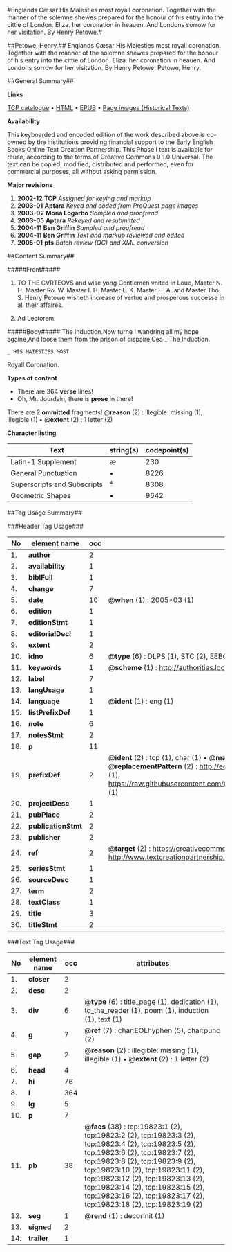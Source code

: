 #Englands Cæsar His Maiesties most royall coronation. Together with the manner of the solemne shewes prepared for the honour of his entry into the cittie of London. Eliza. her coronation in heauen. And Londons sorrow for her visitation. By Henry Petowe.#

##Petowe, Henry.##
Englands Cæsar His Maiesties most royall coronation. Together with the manner of the solemne shewes prepared for the honour of his entry into the cittie of London. Eliza. her coronation in heauen. And Londons sorrow for her visitation. By Henry Petowe.
Petowe, Henry.

##General Summary##

**Links**

[TCP catalogue](http://www.ota.ox.ac.uk/tcp/)  • 
[HTML](http://tei.it.ox.ac.uk/tcp/Texts-HTML/free/A09/A09525.html)  • 
[EPUB](http://tei.it.ox.ac.uk/tcp/Texts-EPUB/free/A09/A09525.epub) • 
[Page images (Historical Texts)](https://data.historicaltexts.jisc.ac.uk/view?pubId=eebo-99854403e&pageId=eebo-99854403e-19823-1)

**Availability**

This keyboarded and encoded edition of the
	       work described above is co-owned by the institutions
	       providing financial support to the Early English Books
	       Online Text Creation Partnership. This Phase I text is
	       available for reuse, according to the terms of Creative
	       Commons 0 1.0 Universal. The text can be copied,
	       modified, distributed and performed, even for
	       commercial purposes, all without asking permission.

**Major revisions**

1. __2002-12__ __TCP__ *Assigned for keying and markup*
1. __2003-01__ __Aptara__ *Keyed and coded from ProQuest page images*
1. __2003-02__ __Mona Logarbo__ *Sampled and proofread*
1. __2003-05__ __Aptara__ *Rekeyed and resubmitted*
1. __2004-11__ __Ben Griffin__ *Sampled and proofread*
1. __2004-11__ __Ben Griffin__ *Text and markup reviewed and edited*
1. __2005-01__ __pfs__ *Batch review (QC) and XML conversion*

##Content Summary##

#####Front#####

1. TO THE CVRTEOVS
and wise yong Gentlemen vnited
in Loue, Master N. H. Master Ro.
W. Master I. H. Master L. K. Master H. A.
and Master Tho. S. Henry Petowe wisheth
increase of vertue and prosperous
successe in all their affaires.

1. Ad Lectorem.

#####Body#####
The Induction.Now turne I wandring all my hope againe,And loose them from the prison of dispaire,Cea
    _ The Induction.

    _ HIS MAIESTIES MOST
Royall Coronation.

**Types of content**

  * There are 364 **verse** lines!
  * Oh, Mr. Jourdain, there is **prose** in there!

There are 2 **ommitted** fragments! 
 @__reason__ (2) : illegible: missing (1), illegible (1)  •  @__extent__ (2) : 1 letter (2)

**Character listing**


|Text|string(s)|codepoint(s)|
|---|---|---|
|Latin-1 Supplement|æ|230|
|General Punctuation|•|8226|
|Superscripts             and Subscripts|⁴|8308|
|Geometric Shapes|▪|9642|

##Tag Usage Summary##

###Header Tag Usage###

|No|element name|occ|attributes|
|---|---|---|---|
|1.|__author__|2||
|2.|__availability__|1||
|3.|__biblFull__|1||
|4.|__change__|7||
|5.|__date__|10| @__when__ (1) : 2005-03 (1)|
|6.|__edition__|1||
|7.|__editionStmt__|1||
|8.|__editorialDecl__|1||
|9.|__extent__|2||
|10.|__idno__|6| @__type__ (6) : DLPS (1), STC (2), EEBO-CITATION (1), PROQUEST (1), VID (1)|
|11.|__keywords__|1| @__scheme__ (1) : http://authorities.loc.gov/ (1)|
|12.|__label__|7||
|13.|__langUsage__|1||
|14.|__language__|1| @__ident__ (1) : eng (1)|
|15.|__listPrefixDef__|1||
|16.|__note__|6||
|17.|__notesStmt__|2||
|18.|__p__|11||
|19.|__prefixDef__|2| @__ident__ (2) : tcp (1), char (1)  •  @__matchPattern__ (2) : ([0-9\-]+):([0-9IVX]+) (1), (.+) (1)  •  @__replacementPattern__ (2) : http://eebo.chadwyck.com/downloadtiff?vid=$1&page=$2 (1), https://raw.githubusercontent.com/textcreationpartnership/Texts/master/tcpchars.xml#$1 (1)|
|20.|__projectDesc__|1||
|21.|__pubPlace__|2||
|22.|__publicationStmt__|2||
|23.|__publisher__|2||
|24.|__ref__|2| @__target__ (2) : https://creativecommons.org/publicdomain/zero/1.0/ (1), http://www.textcreationpartnership.org/docs/. (1)|
|25.|__seriesStmt__|1||
|26.|__sourceDesc__|1||
|27.|__term__|2||
|28.|__textClass__|1||
|29.|__title__|3||
|30.|__titleStmt__|2||


###Text Tag Usage###

|No|element name|occ|attributes|
|---|---|---|---|
|1.|__closer__|2||
|2.|__desc__|2||
|3.|__div__|6| @__type__ (6) : title_page (1), dedication (1), to_the_reader (1), poem (1), induction (1), text (1)|
|4.|__g__|7| @__ref__ (7) : char:EOLhyphen (5), char:punc (2)|
|5.|__gap__|2| @__reason__ (2) : illegible: missing (1), illegible (1)  •  @__extent__ (2) : 1 letter (2)|
|6.|__head__|4||
|7.|__hi__|76||
|8.|__l__|364||
|9.|__lg__|5||
|10.|__p__|7||
|11.|__pb__|38| @__facs__ (38) : tcp:19823:1 (2), tcp:19823:2 (2), tcp:19823:3 (2), tcp:19823:4 (2), tcp:19823:5 (2), tcp:19823:6 (2), tcp:19823:7 (2), tcp:19823:8 (2), tcp:19823:9 (2), tcp:19823:10 (2), tcp:19823:11 (2), tcp:19823:12 (2), tcp:19823:13 (2), tcp:19823:14 (2), tcp:19823:15 (2), tcp:19823:16 (2), tcp:19823:17 (2), tcp:19823:18 (2), tcp:19823:19 (2)|
|12.|__seg__|1| @__rend__ (1) : decorInit (1)|
|13.|__signed__|2||
|14.|__trailer__|1||
